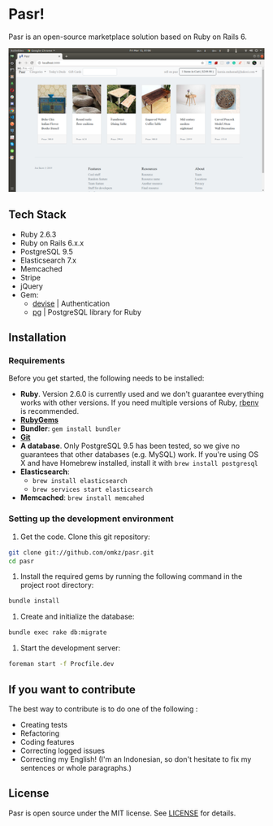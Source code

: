 # Pasr!

Pasr is an open-source marketplace solution based on Ruby on Rails 6.

![Screenshot](https://raw.githubusercontent.com/omkz/pasr/master/public/Screenshot.png)

## Tech Stack

- Ruby 2.6.3
- Ruby on Rails 6.x.x
- PostgreSQL 9.5
- Elasticsearch 7.x
- Memcached
- Stripe
- jQuery
- Gem: 
    -  [devise](https://github.com/plataformatec/devise) | Authentication
    -  [pg](https://github.com/ged/ruby-pg) | PostgreSQL library for Ruby

## Installation

### Requirements

Before you get started, the following needs to be installed:
  * **Ruby**. Version 2.6.0 is currently used and we don't guarantee everything works with other versions. If you need multiple versions of Ruby, [rbenv](https://rbenv.org) is recommended.
  * [**RubyGems**](http://rubygems.org/)
  * **Bundler**: `gem install bundler`
  * [**Git**](http://help.github.com/git-installation-redirect)
  * **A database**. Only PostgreSQL 9.5 has been tested, so we give no guarantees that other databases (e.g. MySQL) work. If you're using OS X and have Homebrew installed, install it with `brew install postgresql`
  * **Elasticsearch**: 
    - `brew install elasticsearch`
    - `brew services start elasticsearch`
  * **Memcached**: `brew install memcahed`

  
### Setting up the development environment

1. Get the code. Clone this git repository:

  ```bash
  git clone git://github.com/omkz/pasr.git
  cd pasr
  ```

1. Install the required gems by running the following command in the project root directory:

  ```bash
  bundle install
  ```

1. Create and initialize the database:

  ```bash
  bundle exec rake db:migrate
  ```

1. Start the development server:

  ```bash
  foreman start -f Procfile.dev
  ```

## If you want to contribute

The best way to contribute is to do one of the following :
* Creating tests
* Refactoring
* Coding features
* Correcting logged issues
* Correcting my English! (I'm an Indonesian, so don't hesitate to fix my sentences or whole paragraphs.)

## License

Pasr is open source under the MIT license. See [LICENSE](LICENSE) for details.
